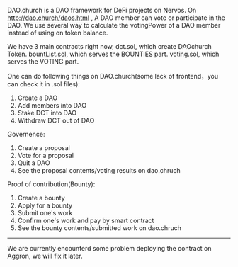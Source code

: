 DAO.church is a DAO framework for DeFi projects on Nervos.
On http://dao.church/daos.html , A DAO member can vote or participate in the DAO. We use several way to calculate the votingPower of a DAO member instead of using on token balance.

We have 3 main contracts right now, 
dct.sol, which create DAOchurch Token.
bountList.sol, which serves the BOUNTIES part.
voting.sol, which serves the VOTING part.

One can do following things on DAO.church(some lack of frontend，you can check it in .sol files):
1. Create a DAO
2. Add members into DAO
3. Stake DCT into DAO 
4. Withdraw DCT out of DAO

Governence:
1. Create a proposal
2. Vote for a proposal
3. Quit a DAO
4. See the proposal contents/voting results on dao.chruch

Proof of contribution(Bounty):
1. Create a bounty
2. Apply for a bounty
3. Submit one's work
4. Confirm one's work and pay by smart contract
5. See the bounty contents/submitted work on dao.chruch

------
We are currently encounterd some problem deploying the contract on Aggron, we will fix it later.
